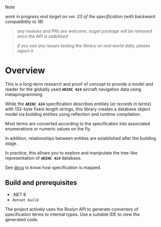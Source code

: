 > [!NOTE]
> *work in progress and target on ver. 23 of the specification (with backward compatibility to 18)*

> *any reviews and PRs are welcome, nuget package will be released once the API is stabilized*

> *if you see any issues testing the library on real world data, please report it*

# Overview

This is a long-term research and proof of concept to provide a model and reader for the globally used **`ARINC 424`** aircraft navigation data using metaprogramming.

While the **`ARINC 424`** specification describes entities (*or records in terms*) with 132-byte fixed-length strings, this library creates
a database object model via building entities using reflection and runtime compilation.

Most terms are converted according to the specification into associated enumerations or numeric values ​​on the fly.

In addition, relationships between entities are established after the building stage.

In practice, this allows you to explore and manipulate the tree-like representation of **`ARINC 424`** database.

See [docs](https://malstraem.github.io/arinc424.net) to know how specification is mapped.

## Build and prerequisites

- .NET 8
- `dotnet build`

The project actively uses the Roslyn API to generate converters of specification terms to internal types. Use a suitable IDE to view the generated code.
